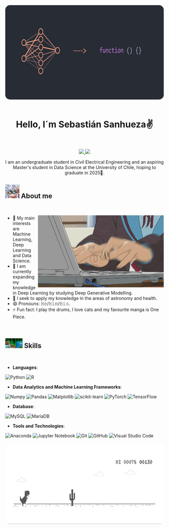 <div align="center">
    <img src='banner.png' style="border-radius: 15px; width: 750px; height: 300px">
</div>
<br>
<div align="center"> <h1>Hello, I´m Sebastián Sanhueza✌️</h1></div>
<br>

<p align="center">
    <a href="https://www.linkedin.com/in/sebasti%C3%A1n-sanhueza-431991248/">
        <img src="https://img.shields.io/badge/LinkedIn-0077B5?style=for-the-badge&logo=linkedin&logoColor=white"/>
    </a>
    <a href="mailto:ssanhuezaoyarce@gmail.com">
        <img src="https://img.shields.io/badge/Gmail-D14836?style=for-the-badge&logo=gmail&logoColor=white"/>
    </a>
</p>

<p align="center" width="150px"> I am an undergraduate student in Civil Electrical Engineering and an aspiring Master's student in Data Science at the University of Chile, hoping to graduate in 2025🙏. </p>

##  <img src="luffy.jpg" width="45px"> About me 

<br>

<picture> <img align="right" src="gif.gif" width = 400px></picture>

- 🔭 My main interests are Machine Learning, Deep Learning and Data Science.
- 🌱 I am currently expanding my knowledge in Deep Learning by studying Deep Generative Modelling.
- 👯 I seek to apply my knowledge in the areas of astronomy and health.
- 😄 Pronouns: 𝙷𝚎/𝙷𝚒𝚖/𝙷𝚒𝚜.
- ⚡ Fun fact: I play the drums, I love cats and my favourite manga is One Piece.

<br>

## <img src="programming.jpeg" width ="55px"> Skills
<br>

- **Languages**:

![Python](https://img.shields.io/badge/Python-FFD43B?style=flat-square&logo=python&logoColor=blue)
![R](https://img.shields.io/badge/r-%23276DC3.svg?style=for-the-badge&logo=r&logoColor=white)

- **Data Analytics and Machine Learning Frameworks**:

![Numpy](https://img.shields.io/badge/Numpy-777BB4?style=flat-square&logo=numpy&logoColor=white])
![Pandas](https://img.shields.io/badge/Pandas-2C2D72?style=flat-square&logo=pandas&logoColor=white])
![Matplotlib](https://img.shields.io/badge/Matplotlib-%23ffffff.svg?style=for-the-badge&logo=Matplotlib&logoColor=black)
![scikit-learn](https://img.shields.io/badge/scikit--learn-%23F7931E.svg?style=for-the-badge&logo=scikit-learn&logoColor=white)
![PyTorch](https://img.shields.io/badge/PyTorch-%23EE4C2C.svg?style=for-the-badge&logo=PyTorch&logoColor=white)
![TensorFlow](https://img.shields.io/badge/TensorFlow-%23FF6F00.svg?style=for-the-badge&logo=TensorFlow&logoColor=white)

- **Database**:

 ![MySQL](https://img.shields.io/badge/mysql-%2300f.svg?style=for-the-badge&logo=mysql&logoColor=white) 
 ![MariaDB](https://img.shields.io/badge/MariaDB-003545?style=for-the-badge&logo=mariadb&logoColor=white)

- **Tools and Technologies**:

![Anaconda](https://img.shields.io/badge/Anaconda-%2344A833.svg?style=for-the-badge&logo=anaconda&logoColor=white)
![Jupyter Notebook](https://img.shields.io/badge/jupyter-%23FA0F00.svg?style=for-the-badge&logo=jupyter&logoColor=white)
![Git](https://img.shields.io/badge/git-%23F05033.svg?style=for-the-badge&logo=git&logoColor=white)
![GitHub](https://img.shields.io/badge/github-%23121011.svg?style=for-the-badge&logo=github&logoColor=white)
![Visual Studio Code](https://img.shields.io/badge/Visual%20Studio%20Code-0078d7.svg?style=for-the-badge&logo=visual-studio-code&logoColor=white)


<div align="center">
    <img src='dino.gif' style="border-radius: 15px; width: 890px; height: 260px">
</div>
